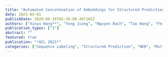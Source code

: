 ```yaml
---
title: "Automated Concatenation of Embeddings for Structured Prediction"
date: 2021-05-01
publishDate: 2020-09-16T05:36:09.497101Z
authors: ["Xinyu Wang**", "Yong Jiang", "Nguyen Bach", "Tao Wang", "Fei Huang", "Kewei Tu"]
publication_types: ["1"]
abstract: ""
featured: true
publication: "*ACL 2021*"
categories: ["Sequence Labeling", "Structured Prediction", "NER", "Multi-lingual NLP"]
---
```


